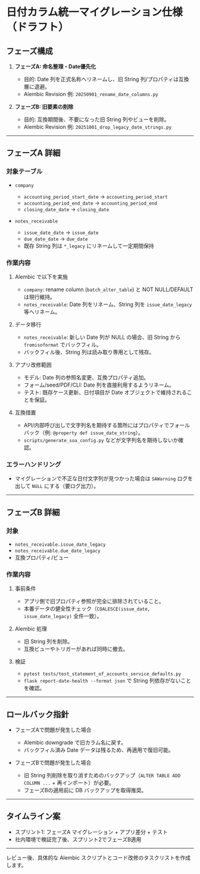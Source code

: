 # 日付カラム統一マイグレーション仕様（ドラフト）

## フェーズ構成

1. **フェーズA: 命名整理・Date優先化**
   - 目的: Date 列を正式名称へリネームし、旧 String 列/プロパティは互換層に退避。
   - Alembic Revision 例: `20250901_rename_date_columns.py`

2. **フェーズB: 旧要素の削除**
   - 目的: 互換期間後、不要になった旧 String 列やビューを削除。
   - Alembic Revision 例: `20251001_drop_legacy_date_strings.py`

---

## フェーズA 詳細

### 対象テーブル

- `company`
  - `accounting_period_start_date` → `accounting_period_start`
  - `accounting_period_end_date` → `accounting_period_end`
  - `closing_date_date` → `closing_date`

- `notes_receivable`
  - `issue_date_date` → `issue_date`
  - `due_date_date` → `due_date`
  - 既存 String 列は `*_legacy` にリネームして一定期間保持

### 作業内容

1. Alembic で以下を実施
   - `company`: rename column (`batch_alter_table`) と NOT NULL/DEFAULT は現行維持。
   - `notes_receivable`: Date 列をリネーム、String 列を `issue_date_legacy` 等へリネーム。

2. データ移行
   - `notes_receivable`: 新しい Date 列が NULL の場合、旧 String から `fromisoformat` でバックフィル。
   - バックフィル後、String 列は読み取り専用として残存。

3. アプリ改修範囲
   - モデル: Date 列の参照名変更、互換プロパティ追加。
   - フォーム/seed/PDF/CLI: Date 列を直接利用するようリネーム。
   - テスト: 既存ケース更新、日付項目が Date オブジェクトで維持されることを保証。

4. 互換措置
   - API/内部呼び出しで文字列名を期待する箇所にはプロパティでフォールバック（例: `@property def issue_date_string`）。
   - `scripts/generate_soa_config.py` などが文字列名を期待しないか確認。

### エラーハンドリング

- マイグレーションで不正な日付文字列が見つかった場合は `SAWarning` ログを出して `NULL` にする（要ログ出力）。

---

## フェーズB 詳細

### 対象

- `notes_receivable.issue_date_legacy`
- `notes_receivable.due_date_legacy`
- 互換プロパティ/ビュー

### 作業内容

1. 事前条件
   - アプリ側で旧プロパティ参照が完全に排除されていること。
   - 本番データの健全性チェック（`COALESCE(issue_date, issue_date_legacy)` 全件一致）。

2. Alembic 処理
   - 旧 String 列を削除。
   - 互換ビューやトリガーがあれば同時に撤去。

3. 検証
   - `pytest tests/test_statement_of_accounts_service_defaults.py`
   - `flask report-date-health --format json` で String 列依存がないことを確認。

---

## ロールバック指針

- フェーズAで問題が発生した場合
  - Alembic downgrade で旧カラム名に戻す。
  - バックフィル済み Date データは残るため、再適用で復旧可能。

- フェーズBで問題が発生した場合
  - 旧 String 列削除を取り消すためのバックアップ（`ALTER TABLE ADD COLUMN ...` + 再インポート）が必要。
  - フェーズBの適用前に DB バックアップを取得推奨。

---

## タイムライン案

- スプリント1: フェーズA マイグレーション + アプリ差分 + テスト
- 社内環境で検証完了後、スプリント2でフェーズB適用

---

レビュー後、具体的な Alembic スクリプトとコード改修のタスクリストを作成します。
